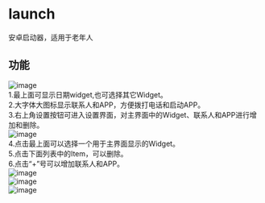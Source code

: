 # launch
安卓启动器，适用于老年人
## 功能
 ![image](https://github.com/zhijiezung/launch/blob/master/ScreenShot/Screenshot_1503567142.png)</br>
	1.最上面可显示日期widget,也可选择其它Widget。</br>
	2.大字体大图标显示联系人和APP，方便拨打电话和启动APP。</br>
	3.右上角设置按钮可进入设置界面，对主界面中的Widget、联系人和APP进行增加和删除。</br>
![image](https://github.com/zhijiezung/launch/blob/master/ScreenShot/Screenshot_1503567231.png)</br>
	4.点击最上面可以选择一个用于主界面显示的Widget。</br>
	5.点击下面列表中的Item，可以删除。</br>
	6.点击“+”号可以增加联系人和APP。</br>
![image](https://github.com/zhijiezung/launch/blob/master/ScreenShot/Screenshot_1503567339.png)</br>
![image](https://github.com/zhijiezung/launch/blob/master/ScreenShot/Screenshot_1503567344.png)</br>
![image](https://github.com/zhijiezung/launch/blob/master/ScreenShot/Screenshot_1503567351.png)</br>
